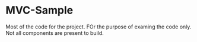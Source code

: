 # MVC-Sample
Most of the code for the project. FOr the purpose of examing the code only. Not all components are present to build.
